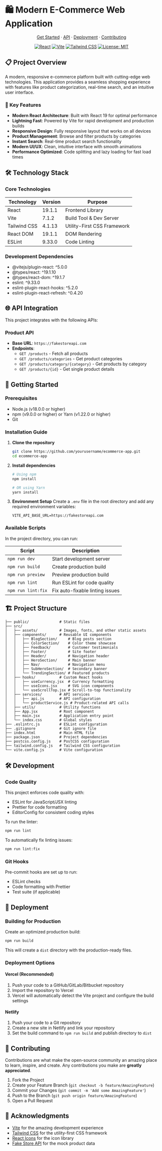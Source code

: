 # 🛍️ Modern E-Commerce Web Application

<div align="center">
  <p>
    <a href="#getting-started">Get Started</a> ·
    <a href="#api-integration">API</a> ·
    <a href="#deployment">Deployment</a> ·
    <a href="#contributing">Contributing</a>
  </p>
  
  [![React](https://img.shields.io/badge/React-19.1.1-61DAFB?logo=react)](https://reactjs.org/)
  [![Vite](https://img.shields.io/badge/Vite-7.1.2-646CFF?logo=vite)](https://vitejs.dev/)
  [![Tailwind CSS](https://img.shields.io/badge/Tailwind_CSS-4.1.13-06B6D4?logo=tailwind-css)](https://tailwindcss.com/)
  [![License: MIT](https://img.shields.io/badge/License-MIT-yellow.svg)](https://opensource.org/licenses/MIT)
</div>

## 📋 Project Overview

A modern, responsive e-commerce platform built with cutting-edge web technologies. This application provides a seamless shopping experience with features like product categorization, real-time search, and an intuitive user interface.

### 🌟 Key Features

- **Modern React Architecture**: Built with React 19 for optimal performance
- **Lightning Fast**: Powered by Vite for rapid development and production builds
- **Responsive Design**: Fully responsive layout that works on all devices
- **Product Management**: Browse and filter products by categories
- **Instant Search**: Real-time product search functionality
- **Modern UI/UX**: Clean, intuitive interface with smooth animations
- **Performance Optimized**: Code splitting and lazy loading for fast load times

## 🛠️ Technology Stack

### Core Technologies

| Technology | Version | Purpose |
|------------|---------|----------|
| React | 19.1.1 | Frontend Library |
| Vite | 7.1.2 | Build Tool & Dev Server |
| Tailwind CSS | 4.1.13 | Utility-First CSS Framework |
| React DOM | 19.1.1 | DOM Rendering |
| ESLint | 9.33.0 | Code Linting |

### Development Dependencies

- @vitejs/plugin-react: ^5.0.0
- @types/react: ^19.1.10
- @types/react-dom: ^19.1.7
- eslint: ^9.33.0
- eslint-plugin-react-hooks: ^5.2.0
- eslint-plugin-react-refresh: ^0.4.20

## 🌐 API Integration

This project integrates with the following APIs:

### Product API
- **Base URL**: `https://fakestoreapi.com`
- **Endpoints**:
  - `GET /products` - Fetch all products
  - `GET /products/categories` - Get product categories
  - `GET /products/category/{category}` - Get products by category
  - `GET /products/{id}` - Get single product details

## 🚀 Getting Started

### Prerequisites

- Node.js (v18.0.0 or higher)
- npm (v9.0.0 or higher) or Yarn (v1.22.0 or higher)
- Git

### Installation Guide

1. **Clone the repository**
   ```bash
   git clone https://github.com/yourusername/ecommerce-app.git
   cd ecommerce-app
   ```

2. **Install dependencies**
   ```bash
   # Using npm
   npm install
   
   # OR using Yarn
   yarn install
   ```

3. **Environment Setup**
   Create a `.env` file in the root directory and add any required environment variables:
   ```env
   VITE_API_BASE_URL=https://fakestoreapi.com
   ```

### Available Scripts

In the project directory, you can run:

| Script | Description |
|--------|-------------|
| `npm run dev` | Start development server |
| `npm run build` | Create production build |
| `npm run preview` | Preview production build |
| `npm run lint` | Run ESLint for code quality |
| `npm run lint:fix` | Fix auto-fixable linting issues |

## 🏗️ Project Structure

```
├── public/              # Static files
├── src/
│   ├── assets/          # Images, fonts, and other static assets
│   ├── components/      # Reusable UI components
│   │   ├── BlogSection/     # Blog posts section
│   │   ├── ColorSection/    # Color theme showcase
│   │   ├── Feedback/        # Customer testimonials
│   │   ├── Footer/          # Site footer
│   │   ├── Header/          # Navigation header
│   │   ├── HeroSection/     # Main banner
│   │   ├── Nav/             # Navigation menu
│   │   ├── SubHeroSection/  # Secondary banner
│   │   └── TrendingSection/ # Featured products
│   ├── hooks/           # Custom React hooks
│   │   ├── useCurrency.jsx  # Currency formatting
│   │   ├── useIcons.jsx     # SVG icon components
│   │   └── useScrollTop.jsx # Scroll-to-top functionality
│   ├── services/        # API services
│   │   ├── api.js       # API configuration
│   │   └── productService.js # Product-related API calls
│   ├── utils/           # Utility functions
│   ├── App.jsx          # Root component
│   ├── main.jsx         # Application entry point
│   └── index.css        # Global styles
├── .eslintrc.js         # ESLint configuration
├── .gitignore           # Git ignore file
├── index.html           # Main HTML file
├── package.json         # Project dependencies
├── postcss.config.js    # PostCSS configuration
├── tailwind.config.js   # Tailwind CSS configuration
└── vite.config.js       # Vite configuration
```

## 🛠️ Development

### Code Quality

This project enforces code quality with:
- ESLint for JavaScript/JSX linting
- Prettier for code formatting
- EditorConfig for consistent coding styles

To run the linter:
```bash
npm run lint
```

To automatically fix linting issues:
```bash
npm run lint:fix
```

### Git Hooks

Pre-commit hooks are set up to run:
- ESLint checks
- Code formatting with Prettier
- Test suite (if applicable)

## 🚀 Deployment

### Building for Production

Create an optimized production build:
```bash
npm run build
```

This will create a `dist` directory with the production-ready files.

### Deployment Options

#### Vercel (Recommended)
1. Push your code to a GitHub/GitLab/Bitbucket repository
2. Import the repository to Vercel
3. Vercel will automatically detect the Vite project and configure the build settings

#### Netlify
1. Push your code to a Git repository
2. Create a new site in Netlify and link your repository
3. Set the build command to `npm run build` and publish directory to `dist`

## 🤝 Contributing

Contributions are what make the open-source community an amazing place to learn, inspire, and create. Any contributions you make are **greatly appreciated**.

1. Fork the Project
2. Create your Feature Branch (`git checkout -b feature/AmazingFeature`)
3. Commit your Changes (`git commit -m 'Add some AmazingFeature'`)
4. Push to the Branch (`git push origin feature/AmazingFeature`)
5. Open a Pull Request


## 🙏 Acknowledgments

- [Vite](https://vitejs.dev/) for the amazing development experience
- [Tailwind CSS](https://tailwindcss.com/) for the utility-first CSS framework
- [React Icons](https://react-icons.github.io/react-icons/) for the icon library
- [Fake Store API](https://fakestoreapi.com/) for the mock product data

